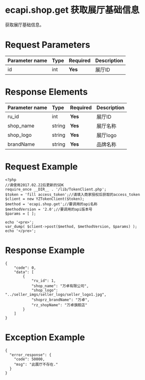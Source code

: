 ecapi.shop.get 获取展厅基础信息
=======================

获取展厅基础信息。


Request Parameters
==================

| Parameter name | Type   | Required | Description |
|:---------------|:-------|:---------|:------------|
| id             | int    | **Yes**  | 展厅ID      |


Response Elements
=================

| Parameter name | Type   | Required | Description |
|:---------------|:-------|:---------|:------------|
| ru_id          | int    | **Yes**  | 展厅ID       |
| shop_name      | string | **Yes**  | 展厅名称      |
| shop_logo      | string | **Yes**  | 展厅logo     |
| brandName      | string | **Yes**  | 品牌名称     |



Request Example
===============

```
<?php
//请使用2017.02.22后更新的SDK 
require_once __DIR__ . '/lib/TokenClient.php';
$token = 'fill access_token';//请填入商家授权后获取的access_token 
$client = new YZTokenClient($token); 
$method = 'ecapi.shop.get';//要调用的api名称 
$methodVersion = '2.0';//要调用的api版本号 
$params = [ ]; 

echo '<pre>'; 
var_dump( $client->post($method, $methodVersion, $params) ); 
echo '</pre>';
```


Response Example
================

```
{
    "code": 0,
    "data": [
        {
            "ru_id": 1,
            "shop_name": "万卓有限公司",
            "shop_logo": "../seller_imgs/seller_logo/seller_logo1.jpg",
            "shoprz_brandName": "万卓",
            "rz_shopName": "万卓旗舰店"
        }
    ]
}
```


Exception Example
=================

```
{
  "error_response": {
    "code": 50000,
    "msg": "此展厅不存在."
  }
}
```

